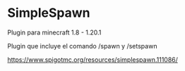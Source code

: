 # SimpleSpawn
 Plugin para minecraft 1.8 - 1.20.1

Plugin que incluye el comando /spawn y /setspawn

https://www.spigotmc.org/resources/simplespawn.111086/
